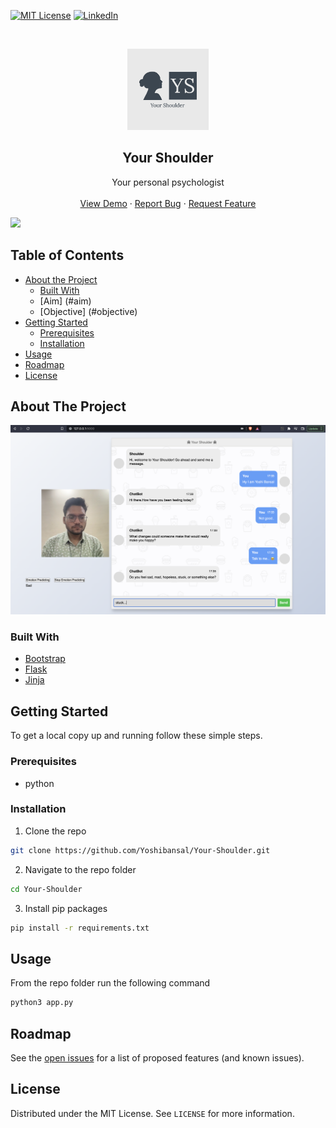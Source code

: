 <!-- [![Contributors][contributors-shield]][contributors-url]
[![Forks][forks-shield]][forks-url]
[![Stargazers][stars-shield]][stars-url]
[![Issues][issues-shield]][issues-url] -->
[![MIT License][license-shield]][license-url]
[![LinkedIn][linkedin-shield]][linkedin-url]



<br />
<p align="center">
  <a href="https://github.com/Yoshibansal/Your-Shoulder">
    <img src="assets/images/logo.png" alt="Logo" width="130" height="130">
  </a>

  <h2 align="center">Your Shoulder</h2>

  <p align="center">
    Your personal psychologist
    <br />
    <br />
    <a href="https://github.com/Yoshibansal/Your-Shoulder">View Demo</a>
    ·
    <a href="https://github.com/Yoshibansal/Your-Shoulder/issues">Report Bug</a>
    ·
    <a href="https://github.com/Yoshibansal/Your-Shoulder/issues">Request Feature</a>
  </p>
</p>

<a href = "https://github.com/Yoshibansal/Your-Shoulder/graphs/contributors">
  <img src = "https://contrib.rocks/image?repo=Yoshibansal/Your-Shoulder"/>
</a>

## Table of Contents

* [About the Project](#about-the-project)
  * [Built With](#built-with)
  * [Aim] (#aim)
  * [Objective] (#objective)
* [Getting Started](#getting-started)
  * [Prerequisites](#prerequisites)
  * [Installation](#installation)
* [Usage](#usage)
* [Roadmap](#roadmap)
* [License](#license)



## About The Project

![product-screenshot]


### Built With

* [Bootstrap](https://getbootstrap.com/)
* [Flask](https://flask.palletsprojects.com/)
* [Jinja](https://jinja.palletsprojects.com/)



## Getting Started

To get a local copy up and running follow these simple steps.

### Prerequisites

* python


### Installation

1. Clone the repo
```sh
git clone https://github.com/Yoshibansal/Your-Shoulder.git
```
2. Navigate to the repo folder
```sh
cd Your-Shoulder
```
3. Install pip packages
```sh
pip install -r requirements.txt
```



## Usage

From the repo folder run the following command
```sh
python3 app.py
```



## Roadmap

See the [open issues](https://github.com/Yoshibansal/Your-Shoulder/issues) for a list of proposed features (and known issues).



## License

Distributed under the MIT License. See `LICENSE` for more information.



<!-- MARKDOWN LINKS & IMAGES -->
<!-- https://www.markdownguide.org/basic-syntax/#reference-style-links -->
<!-- [contributors-shield]: https://img.shields.io/github/contributors/Yoshibansal/repo.svg?style=flat-square
[contributors-url]: https://github.com/Yoshibansal/Your-Shoulder/graphs/contributors
[forks-shield]: https://img.shields.io/github/forks/github_username/repo.svg?style=flat-square
[forks-url]: https://github.com/Yoshibansal/Your-Shoulder/network/members
[stars-shield]: https://img.shields.io/github/stars/github_username/repo.svg?style=flat-square
[stars-url]: https://github.com/Yoshibansal/Your-Shoulder/stargazers
[issues-shield]: https://img.shields.io/github/issues/github_username/repo.svg?style=flat-square
[issues-url]: https://github.com/Yoshibansal/Your-Shoulder/PARiKSHA/issues -->
[license-shield]: https://img.shields.io/badge/License-Apache_2.0-blue.svg
[license-url]: https://github.com/Yoshibansal/Your-Shoulder/blob/master/LICENSE
[linkedin-shield]: https://img.shields.io/badge/-LinkedIn-black.svg?style=flat-square&logo=linkedin&colorB=555
[linkedin-url]: https://www.linkedin.com/in/yoshi-bansal-404aa218b/
[product-screenshot]: assets/images/About.png
